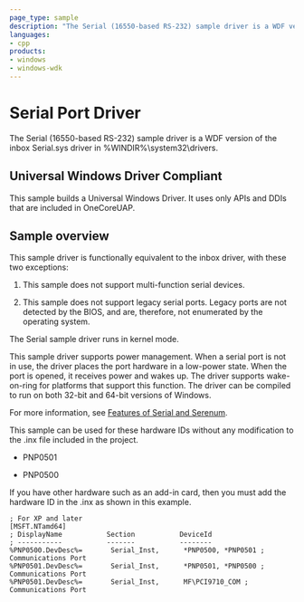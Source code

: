 ```yaml
---
page_type: sample
description: "The Serial (16550-based RS-232) sample driver is a WDF version of the inbox Serial.sys driver."
languages:
- cpp
products:
- windows
- windows-wdk
---
```


# Serial Port Driver

The Serial (16550-based RS-232) sample driver is a WDF version of the inbox Serial.sys driver in %WINDIR%\\system32\\drivers.

## Universal Windows Driver Compliant

This sample builds a Universal Windows Driver. It uses only APIs and DDIs that are included in OneCoreUAP.

## Sample overview

This sample driver is functionally equivalent to the inbox driver, with these two exceptions:

1. This sample does not support multi-function serial devices.

1. This sample does not support legacy serial ports. Legacy ports are not detected by the BIOS, and are, therefore, not enumerated by the operating system.

The Serial sample driver runs in kernel mode.

This sample driver supports power management. When a serial port is not in use, the driver places the port hardware in a low-power state. When the port is opened, it receives power and wakes up. The driver supports wake-on-ring for platforms that support this function. The driver can be compiled to run on both 32-bit and 64-bit versions of Windows.

For more information, see [Features of Serial and Serenum](https://docs.microsoft.com/windows-hardware/drivers/serports/features-of-serial-and-serenum).

This sample can be used for these hardware IDs without any modification to the .inx file included in the project.

- PNP0501

- PNP0500

If you have other hardware such as an add-in card, then you must add the hardware ID in the .inx as shown in this example.

```inf
; For XP and later
[MSFT.NTamd64]
; DisplayName           Section           DeviceId
; -----------           -------           --------
%PNP0500.DevDesc%=       Serial_Inst,      *PNP0500, *PNP0501 ; Communications Port
%PNP0501.DevDesc%=       Serial_Inst,      *PNP0501, *PNP0500 ; Communications Port
%PNP0501.DevDesc%=       Serial_Inst,      MF\PCI9710_COM ; Communications Port
```
